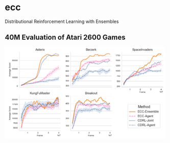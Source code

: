 # ecc
Distributional Reinforcement Learning with Ensembles
## 40M Evaluation of Atari 2600 Games
![atari](images/atari.png)